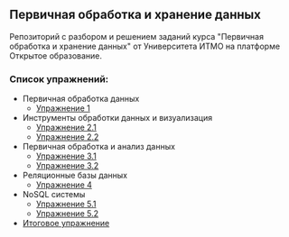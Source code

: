 ## Первичная обработка и хранение данных
Репозиторий с разбором и решением заданий курса "Первичная обработка и хранение данных" от Университета ИТМО на платформе Открытое образование.

### Список упражнений:
- Первичная обработка данных
     - [Упражнение 1](./task_1/task_1.ipynb)
- Инструменты обработки данных и визуализация
     - [Упражнение 2.1](./task_2.1/task_2.1.ipynb)
     - [Упражнение 2.2](./task_2.2/task_2.2.ipynb)
- Первичная обработка и анализ данных
     - [Упражнение 3.1](./task_3.1/task_3.1.ipynb)
     - [Упражнение 3.2](./task_3.2/task_3.2.ipynb)
- Реляционные базы данных
     - [Упражнение 4](./task_4/task_4.md)
- NoSQL системы
     - [Упражнение 5.1](./task_5.1/task_5.1.md)
     - [Упражнение 5.2](./task_5.2/task_5.2.md)
- [Итоговое упражнение](./task_final/task_final.ipynb)
